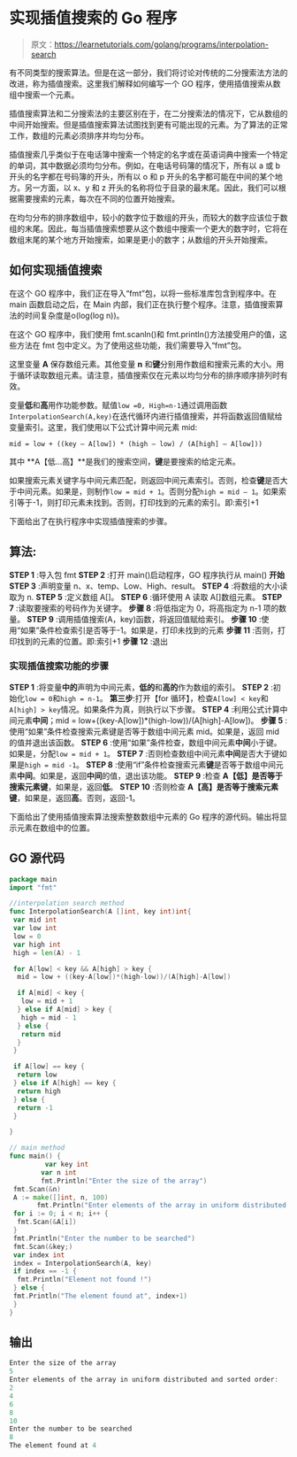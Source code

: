 # 实现插值搜索的 Go 程序

> 原文：<https://learnetutorials.com/golang/programs/interpolation-search>

有不同类型的搜索算法。但是在这一部分，我们将讨论对传统的二分搜索法方法的改进，称为插值搜索。这里我们解释如何编写一个 GO 程序，使用插值搜索从数组中搜索一个元素。

插值搜索算法和二分搜索法的主要区别在于，在二分搜索法的情况下，它从数组的中间开始搜索。但是插值搜索算法试图找到更有可能出现的元素。为了算法的正常工作，数组的元素必须排序并均匀分布。

插值搜索几乎类似于在电话簿中搜索一个特定的名字或在英语词典中搜索一个特定的单词，其中数据必须均匀分布。例如，在电话号码簿的情况下，所有以 a 或 b 开头的名字都在号码簿的开头，所有以 o 和 p 开头的名字都可能在中间的某个地方。另一方面，以 x、y 和 z 开头的名称将位于目录的最末尾。因此，我们可以根据需要搜索的元素，每次在不同的位置开始搜索。

在均匀分布的排序数组中，较小的数字位于数组的开头，而较大的数字应该位于数组的末尾。因此，每当插值搜索想要从这个数组中搜索一个更大的数字时，它将在数组末尾的某个地方开始搜索，如果是更小的数字；从数组的开头开始搜索。

## 如何实现插值搜索

在这个 GO 程序中，我们正在导入“fmt”包，以将一些标准库包含到程序中。在 main 函数启动之后，在 Main 内部，我们正在执行整个程序。注意，插值搜索算法的时间复杂度是ο(log(log n))。

在这个 GO 程序中，我们使用 fmt.scanln()和 fmt.println()方法接受用户的值，这些方法在 fmt 包中定义。为了使用这些功能，我们需要导入“fmt”包。

这里变量 **A** 保存数组元素。其他变量 **n** 和**键**分别用作数组和搜索元素的大小。用于循环读取数组元素。请注意，插值搜索仅在元素以均匀分布的排序顺序排列时有效。

变量**低**和**高**用作功能参数。赋值`low =0, High=n-1`通过调用函数`InterpolationSearch(A,key)`在迭代循环内进行插值搜索，并将函数返回值赋给变量索引。这里，我们使用以下公式计算中间元素 mid:

`mid = low + ((key – A[low]) * (high – low) / (A[high] – A[low]))`

其中 **A【低…高】**是我们的搜索空间，**键**是要搜索的给定元素。

如果搜索元素关键字与中间元素匹配，则返回中间元素索引。否则，检查**键**是否大于中间元素。如果是，则制作`low = mid + 1`。否则分配`high = mid – 1`。如果索引等于-1，则打印元素未找到。否则，打印找到的元素的索引。即:索引+1

下面给出了在执行程序中实现插值搜索的步骤。

## 算法:

**STEP 1** :导入包 fmt
**STEP 2** :打开 main()启动程序，GO 程序执行从 main()
**开始 STEP 3** :声明变量 n、x、temp、Low、High、result。
**STEP 4** :将数组的大小读取为 n.
**STEP 5** :定义数组 A[]。
**STEP 6** :循环使用 A 读取 A[]数组元素。
**STEP 7** :读取要搜索的号码作为关键字。
**步骤 8** :将低指定为 0，将高指定为 n-1 项的数量。
**STEP 9** :调用插值搜索(A，key)函数，将返回值赋给索引。
**步骤 10** :使用“如果”条件检查索引是否等于-1。如果是，打印未找到的元素
**步骤 11** :否则，打印找到的元素的位置。即:索引+1
**步骤 12** :退出

### 实现插值搜索功能的步骤

**STEP 1** :将变量**中的**声明为中间元素，**低的**和**高的**作为数组的索引。
**STEP 2** :初始化`low = 0`和`high = n-1`。
**第三步**:打开【for 循环】，检查`A[low] < key`和`A[high] > key`情况。如果条件为真，则执行以下步骤。
**STEP 4** :利用公式计算中间元素**中间**；mid = low+((key-A[low])*(high-low))/(A[high]-A[low])。
**步骤 5** :使用“如果”条件检查搜索元素键是否等于数组中间元素 mid。如果是，返回 mid 的值并退出该函数。
**STEP 6** :使用“如果”条件检查，数组中间元素**中间**小于键。如果是，分配`low = mid + 1`。
**STEP 7** :否则检查数组中间元素**中间**是否大于键如果是`high = mid -1`。
**STEP 8** :使用“if”条件检查搜索元素**键**是否等于数组中间元素**中间**。如果是，返回**中间**的值，退出该功能。
**STEP 9** :检查 **A【低】**是否等于搜索元素**键**，如果是，返回**低**。
**STEP 10** :否则检查 **A【高】**是否等于搜索元素**键**，如果是，返回**高**。否则，返回-1。

下面给出了使用插值搜索算法搜索整数数组中元素的 Go 程序的源代码。输出将显示元素在数组中的位置。

## GO 源代码

```go
package main
import "fmt"

//interpolation search method
func InterpolationSearch(A []int, key int)int{
 var mid int
 var low int
 low = 0
 var high int
 high = len(A) - 1

 for A[low] < key && A[high] > key {
  mid = low + ((key-A[low])*(high-low))/(A[high]-A[low])

  if A[mid] < key {
   low = mid + 1
  } else if A[mid] > key {
   high = mid - 1
  } else {
   return mid
  }
 }

 if A[low] == key {
  return low
 } else if A[high] == key {
  return high
 } else {
  return -1
 }

}

// main method
func main() {
         var key int
        var n int
        fmt.Println("Enter the size of the array")
 fmt.Scan(&n)
 A := make([]int, n, 100)
       fmt.Println("Enter elements of the array in uniform distributed and sorted order: ")
 for i := 0; i < n; i++ {
  fmt.Scan(&A[i])
 }
 fmt.Println("Enter the number to be searched")
 fmt.Scan(&key;)
 var index int
 index = InterpolationSearch(A, key)
 if index == -1 {
  fmt.Println("Element not found !")
 } else {
 fmt.Println("The element found at", index+1)
 }
} 

```

## 输出

```go
Enter the size of the array
5
Enter elements of the array in uniform distributed and sorted order: 
2
4
6
8
10
Enter the number to be searched
8
The element found at 4
```